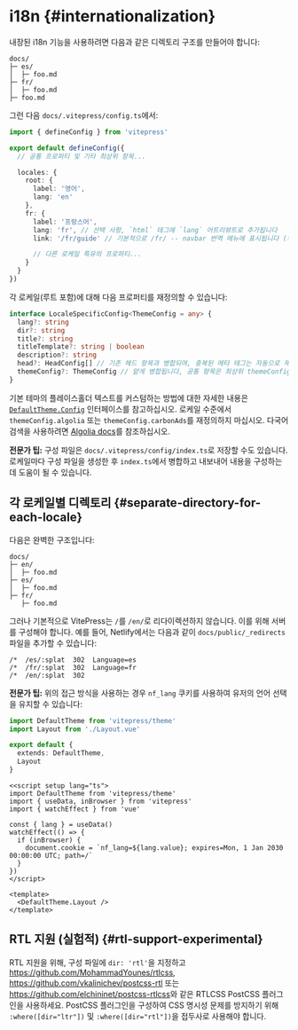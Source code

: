# i18n {#internationalization}

내장된 i18n 기능을 사용하려면 다음과 같은 디렉토리 구조를 만들어야 합니다:

```
docs/
├─ es/
│  ├─ foo.md
├─ fr/
│  ├─ foo.md
├─ foo.md
```

그런 다음 `docs/.vitepress/config.ts`에서:

```ts [docs/.vitepress/config.ts]
import { defineConfig } from 'vitepress'

export default defineConfig({
  // 공통 프로퍼티 및 기타 최상위 항목...

  locales: {
    root: {
      label: '영어',
      lang: 'en'
    },
    fr: {
      label: '프랑스어',
      lang: 'fr', // 선택 사항, `html` 태그에 `lang` 어트리뷰트로 추가됩니다
      link: '/fr/guide' // 기본적으로 /fr/ -- navbar 번역 메뉴에 표시됩니다 (외부 링크 가능)

      // 다른 로케일 특유의 프로퍼티...
    }
  }
})
```

각 로케일(루트 포함)에 대해 다음 프로퍼티를 재정의할 수 있습니다:

```ts
interface LocaleSpecificConfig<ThemeConfig = any> {
  lang?: string
  dir?: string
  title?: string
  titleTemplate?: string | boolean
  description?: string
  head?: HeadConfig[] // 기존 헤드 항목과 병합되며, 중복된 메타 태그는 자동으로 제거됩니다
  themeConfig?: ThemeConfig // 얕게 병합됩니다, 공통 항목은 최상위 themeConfig 항목에 넣을 수 있습니다
}
```

기본 테마의 플레이스홀더 텍스트를 커스텀하는 방법에 대한 자세한 내용은 [`DefaultTheme.Config`](https://github.com/vuejs/vitepress/blob/main/types/default-theme.d.ts) 인터페이스를 참고하십시오. 로케일 수준에서 `themeConfig.algolia` 또는 `themeConfig.carbonAds`를 재정의하지 마십시오. 다국어 검색을 사용하려면 [Algolia docs](../reference/default-theme-search#i18n)를 참조하십시오.

**전문가 팁:** 구성 파일은 `docs/.vitepress/config/index.ts`로 저장할 수도 있습니다. 로케일마다 구성 파일을 생성한 후 `index.ts`에서 병합하고 내보내어 내용을 구성하는 데 도움이 될 수 있습니다.

## 각 로케일별 디렉토리 {#separate-directory-for-each-locale}

다음은 완벽한 구조입니다:

```
docs/
├─ en/
│  ├─ foo.md
├─ es/
│  ├─ foo.md
├─ fr/
   ├─ foo.md
```

그러나 기본적으로 VitePress는 `/`를 `/en/`로 리다이렉션하지 않습니다. 이를 위해 서버를 구성해야 합니다. 예를 들어, Netlify에서는 다음과 같이 `docs/public/_redirects` 파일을 추가할 수 있습니다:

```
/*  /es/:splat  302  Language=es
/*  /fr/:splat  302  Language=fr
/*  /en/:splat  302
```

**전문가 팁:** 위의 접근 방식을 사용하는 경우 `nf_lang` 쿠키를 사용하여 유저의 언어 선택을 유지할 수 있습니다:

```ts [docs/.vitepress/theme/index.ts]
import DefaultTheme from 'vitepress/theme'
import Layout from './Layout.vue'

export default {
  extends: DefaultTheme,
  Layout
}
```

```vue [docs/.vitepress/theme/Layout.vue]
<<script setup lang="ts">
import DefaultTheme from 'vitepress/theme'
import { useData, inBrowser } from 'vitepress'
import { watchEffect } from 'vue'

const { lang } = useData()
watchEffect(() => {
  if (inBrowser) {
    document.cookie = `nf_lang=${lang.value}; expires=Mon, 1 Jan 2030 00:00:00 UTC; path=/`
  }
})
</script>

<template>
  <DefaultTheme.Layout />
</template>
```

## RTL 지원 (실험적) {#rtl-support-experimental}

RTL 지원을 위해, 구성 파일에 `dir: 'rtl'`을 지정하고 <https://github.com/MohammadYounes/rtlcss>, <https://github.com/vkalinichev/postcss-rtl> 또는 <https://github.com/elchininet/postcss-rtlcss>와 같은 RTLCSS PostCSS 플러그인을 사용하세요. PostCSS 플러그인을 구성하여 CSS 명시성 문제를 방지하기 위해 `:where([dir="ltr"])` 및 `:where([dir="rtl"])`을 접두사로 사용해야 합니다.
